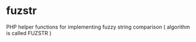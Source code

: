 # fuzstr
PHP helper functions for implementing fuzzy string comparison ( algorithm is called FUZSTR )
